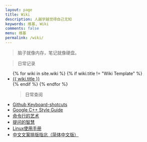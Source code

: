 ```yaml
---
layout: page
title: Wiki
description: 人越学越觉得自己无知
keywords: 维基, Wiki
comments: false
menu: 维基
permalink: /wiki/
---
```


> 脑子就像内存，笔记就像硬盘。

> 日常记录

<ul class="listing">
{% for wiki in site.wiki %}
{% if wiki.title != "Wiki Template" %}
<li class="listing-item"><a href="{{ site.url }}{{ wiki.url }}">{{ wiki.title }}</a></li>
{% endif %}
{% endfor %}


> 日常查阅

<li class="listing-item"><a href="https://help.github.com/en/articles/keyboard-shortcuts">Github Keyboard-shotcuts</a></li>
<li class="listing-item"><a href="https://google.github.io/styleguide/cppguide.html">Google C++ Style Guide</a></li>
<li class="listing-item"><a href="https://github.com/jlevy/the-art-of-command-line/blob/master/README-zh.md">命令行的艺术</a></li>
<li class="listing-item"><a href="https://github.com/ryanhanwu/How-To-Ask-Questions-The-Smart-Way/blob/master/README-zh_CN.md">提问的智慧</a></li>
<li class="listing-item"><a href="https://linuxtools-rst.readthedocs.io/zh_CN/latest/base/index.html#">Linux使用手册</a></li>
<li class="listing-item"><a href="https://mazhuang.org/wiki/chinese-copywriting-guidelines/">中文文案排版指北（简体中文版）</a></li>

</ul>
